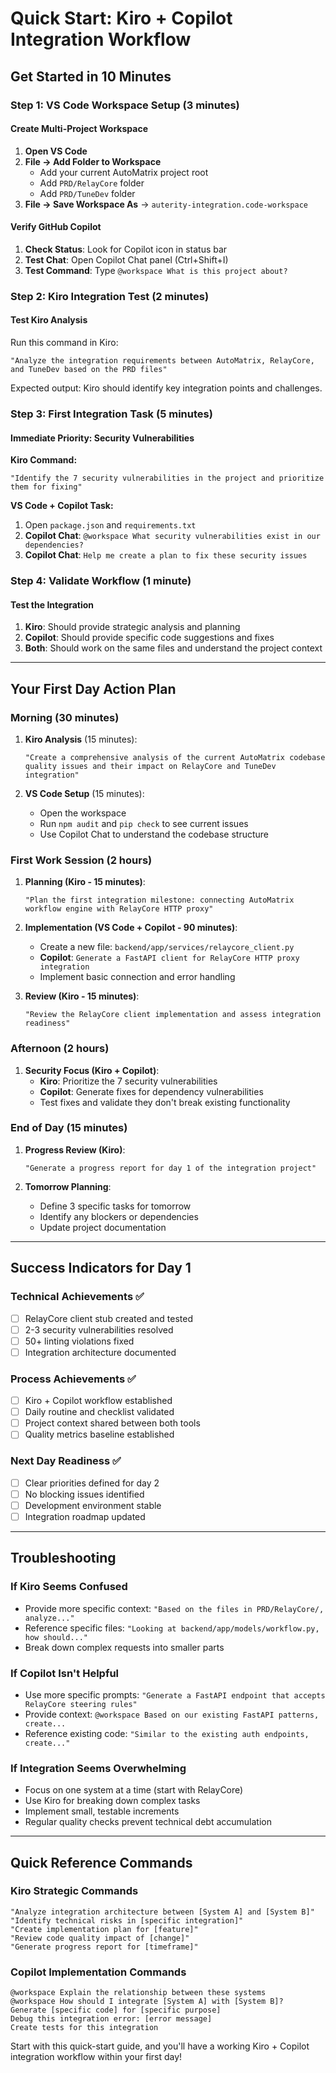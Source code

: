 # Quick Start: Kiro + Copilot Integration Workflow

## Get Started in 10 Minutes

### Step 1: VS Code Workspace Setup (3 minutes)

#### Create Multi-Project Workspace

1. **Open VS Code**
2. **File → Add Folder to Workspace**
   - Add your current AutoMatrix project root
   - Add `PRD/RelayCore` folder
   - Add `PRD/TuneDev` folder
3. **File → Save Workspace As** → `auterity-integration.code-workspace`

#### Verify GitHub Copilot

1. **Check Status**: Look for Copilot icon in status bar
2. **Test Chat**: Open Copilot Chat panel (Ctrl+Shift+I)
3. **Test Command**: Type `@workspace What is this project about?`

### Step 2: Kiro Integration Test (2 minutes)

#### Test Kiro Analysis

Run this command in Kiro:

```
"Analyze the integration requirements between AutoMatrix, RelayCore, and TuneDev based on the PRD files"
```

Expected output: Kiro should identify key integration points and challenges.

### Step 3: First Integration Task (5 minutes)

#### Immediate Priority: Security Vulnerabilities

**Kiro Command:**

```
"Identify the 7 security vulnerabilities in the project and prioritize them for fixing"
```

**VS Code + Copilot Task:**

1. Open `package.json` and `requirements.txt`
2. **Copilot Chat**: `@workspace What security vulnerabilities exist in our dependencies?`
3. **Copilot Chat**: `Help me create a plan to fix these security issues`

### Step 4: Validate Workflow (1 minute)

#### Test the Integration

1. **Kiro**: Should provide strategic analysis and planning
2. **Copilot**: Should provide specific code suggestions and fixes
3. **Both**: Should work on the same files and understand the project context

---

## Your First Day Action Plan

### Morning (30 minutes)

1. **Kiro Analysis** (15 minutes):

   ```
   "Create a comprehensive analysis of the current AutoMatrix codebase quality issues and their impact on RelayCore and TuneDev integration"
   ```

2. **VS Code Setup** (15 minutes):
   - Open the workspace
   - Run `npm audit` and `pip check` to see current issues
   - Use Copilot Chat to understand the codebase structure

### First Work Session (2 hours)

1. **Planning (Kiro - 15 minutes)**:

   ```
   "Plan the first integration milestone: connecting AutoMatrix workflow engine with RelayCore HTTP proxy"
   ```

2. **Implementation (VS Code + Copilot - 90 minutes)**:
   - Create a new file: `backend/app/services/relaycore_client.py`
   - **Copilot**: `Generate a FastAPI client for RelayCore HTTP proxy integration`
   - Implement basic connection and error handling

3. **Review (Kiro - 15 minutes)**:
   ```
   "Review the RelayCore client implementation and assess integration readiness"
   ```

### Afternoon (2 hours)

1. **Security Focus (Kiro + Copilot)**:
   - **Kiro**: Prioritize the 7 security vulnerabilities
   - **Copilot**: Generate fixes for dependency vulnerabilities
   - Test fixes and validate they don't break existing functionality

### End of Day (15 minutes)

1. **Progress Review (Kiro)**:

   ```
   "Generate a progress report for day 1 of the integration project"
   ```

2. **Tomorrow Planning**:
   - Define 3 specific tasks for tomorrow
   - Identify any blockers or dependencies
   - Update project documentation

---

## Success Indicators for Day 1

### Technical Achievements ✅

- [ ] RelayCore client stub created and tested
- [ ] 2-3 security vulnerabilities resolved
- [ ] 50+ linting violations fixed
- [ ] Integration architecture documented

### Process Achievements ✅

- [ ] Kiro + Copilot workflow established
- [ ] Daily routine and checklist validated
- [ ] Project context shared between both tools
- [ ] Quality metrics baseline established

### Next Day Readiness ✅

- [ ] Clear priorities defined for day 2
- [ ] No blocking issues identified
- [ ] Development environment stable
- [ ] Integration roadmap updated

---

## Troubleshooting

### If Kiro Seems Confused

- Provide more specific context: `"Based on the files in PRD/RelayCore/, analyze..."`
- Reference specific files: `"Looking at backend/app/models/workflow.py, how should..."`
- Break down complex requests into smaller parts

### If Copilot Isn't Helpful

- Use more specific prompts: `"Generate a FastAPI endpoint that accepts RelayCore steering rules"`
- Provide context: `@workspace Based on our existing FastAPI patterns, create...`
- Reference existing code: `"Similar to the existing auth endpoints, create..."`

### If Integration Seems Overwhelming

- Focus on one system at a time (start with RelayCore)
- Use Kiro for breaking down complex tasks
- Implement small, testable increments
- Regular quality checks prevent technical debt accumulation

---

## Quick Reference Commands

### Kiro Strategic Commands

```
"Analyze integration architecture between [System A] and [System B]"
"Identify technical risks in [specific integration]"
"Create implementation plan for [feature]"
"Review code quality impact of [change]"
"Generate progress report for [timeframe]"
```

### Copilot Implementation Commands

```
@workspace Explain the relationship between these systems
@workspace How should I integrate [System A] with [System B]?
Generate [specific code] for [specific purpose]
Debug this integration error: [error message]
Create tests for this integration
```

Start with this quick-start guide, and you'll have a working Kiro + Copilot integration workflow within your first day!
